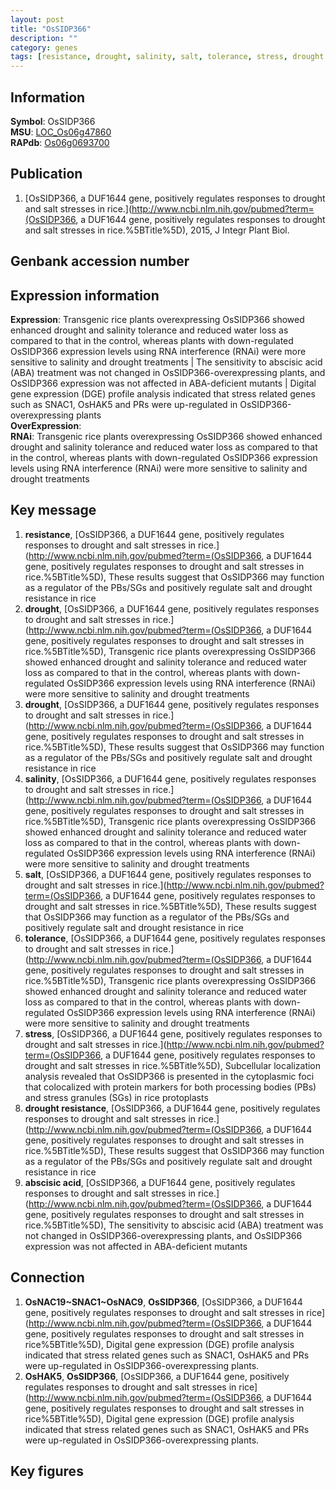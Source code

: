 ```yaml
---
layout: post
title: "OsSIDP366"
description: ""
category: genes
tags: [resistance, drought, salinity, salt, tolerance, stress, drought resistance, abscisic acid, Gene]
---
```


## Information
__Symbol__: OsSIDP366  
__MSU__: [LOC_Os06g47860](http://rice.plantbiology.msu.edu/cgi-bin/ORF_infopage.cgi?orf=LOC_Os06g47860)  
__RAPdb__: [Os06g0693700](http://rapdb.dna.affrc.go.jp/viewer/gbrowse_details/irgsp1?name=Os06g0693700)  

## Publication
1. [OsSIDP366, a DUF1644 gene, positively regulates responses to drought and salt stresses in rice.](http://www.ncbi.nlm.nih.gov/pubmed?term=(OsSIDP366, a DUF1644 gene, positively regulates responses to drought and salt stresses in rice.%5BTitle%5D), 2015, J Integr Plant Biol.

## Genbank accession number

## Expression information
__Expression__: Transgenic rice plants overexpressing OsSIDP366 showed enhanced drought and salinity tolerance and reduced water loss as compared to that in the control, whereas plants with down-regulated OsSIDP366 expression levels using RNA interference (RNAi) were more sensitive to salinity and drought treatments |  The sensitivity to abscisic acid (ABA) treatment was not changed in OsSIDP366-overexpressing plants, and OsSIDP366 expression was not affected in ABA-deficient mutants |  Digital gene expression (DGE) profile analysis indicated that stress related genes such as SNAC1, OsHAK5 and PRs were up-regulated in OsSIDP366-overexpressing plants  
__OverExpression__:  
__RNAi__: Transgenic rice plants overexpressing OsSIDP366 showed enhanced drought and salinity tolerance and reduced water loss as compared to that in the control, whereas plants with down-regulated OsSIDP366 expression levels using RNA interference (RNAi) were more sensitive to salinity and drought treatments  

## Key message
1. __resistance__, [OsSIDP366, a DUF1644 gene, positively regulates responses to drought and salt stresses in rice.](http://www.ncbi.nlm.nih.gov/pubmed?term=(OsSIDP366, a DUF1644 gene, positively regulates responses to drought and salt stresses in rice.%5BTitle%5D),  These results suggest that OsSIDP366 may function as a regulator of the PBs/SGs and positively regulate salt and drought resistance in rice
2. __drought__, [OsSIDP366, a DUF1644 gene, positively regulates responses to drought and salt stresses in rice.](http://www.ncbi.nlm.nih.gov/pubmed?term=(OsSIDP366, a DUF1644 gene, positively regulates responses to drought and salt stresses in rice.%5BTitle%5D),  Transgenic rice plants overexpressing OsSIDP366 showed enhanced drought and salinity tolerance and reduced water loss as compared to that in the control, whereas plants with down-regulated OsSIDP366 expression levels using RNA interference (RNAi) were more sensitive to salinity and drought treatments
3. __drought__, [OsSIDP366, a DUF1644 gene, positively regulates responses to drought and salt stresses in rice.](http://www.ncbi.nlm.nih.gov/pubmed?term=(OsSIDP366, a DUF1644 gene, positively regulates responses to drought and salt stresses in rice.%5BTitle%5D),  These results suggest that OsSIDP366 may function as a regulator of the PBs/SGs and positively regulate salt and drought resistance in rice
4. __salinity__, [OsSIDP366, a DUF1644 gene, positively regulates responses to drought and salt stresses in rice.](http://www.ncbi.nlm.nih.gov/pubmed?term=(OsSIDP366, a DUF1644 gene, positively regulates responses to drought and salt stresses in rice.%5BTitle%5D),  Transgenic rice plants overexpressing OsSIDP366 showed enhanced drought and salinity tolerance and reduced water loss as compared to that in the control, whereas plants with down-regulated OsSIDP366 expression levels using RNA interference (RNAi) were more sensitive to salinity and drought treatments
5. __salt__, [OsSIDP366, a DUF1644 gene, positively regulates responses to drought and salt stresses in rice.](http://www.ncbi.nlm.nih.gov/pubmed?term=(OsSIDP366, a DUF1644 gene, positively regulates responses to drought and salt stresses in rice.%5BTitle%5D),  These results suggest that OsSIDP366 may function as a regulator of the PBs/SGs and positively regulate salt and drought resistance in rice
6. __tolerance__, [OsSIDP366, a DUF1644 gene, positively regulates responses to drought and salt stresses in rice.](http://www.ncbi.nlm.nih.gov/pubmed?term=(OsSIDP366, a DUF1644 gene, positively regulates responses to drought and salt stresses in rice.%5BTitle%5D),  Transgenic rice plants overexpressing OsSIDP366 showed enhanced drought and salinity tolerance and reduced water loss as compared to that in the control, whereas plants with down-regulated OsSIDP366 expression levels using RNA interference (RNAi) were more sensitive to salinity and drought treatments
7. __stress__, [OsSIDP366, a DUF1644 gene, positively regulates responses to drought and salt stresses in rice.](http://www.ncbi.nlm.nih.gov/pubmed?term=(OsSIDP366, a DUF1644 gene, positively regulates responses to drought and salt stresses in rice.%5BTitle%5D),  Subcellular localization analysis revealed that OsSIDP366 is presented in the cytoplasmic foci that colocalized with protein markers for both processing bodies (PBs) and stress granules (SGs) in rice protoplasts
8. __drought resistance__, [OsSIDP366, a DUF1644 gene, positively regulates responses to drought and salt stresses in rice.](http://www.ncbi.nlm.nih.gov/pubmed?term=(OsSIDP366, a DUF1644 gene, positively regulates responses to drought and salt stresses in rice.%5BTitle%5D),  These results suggest that OsSIDP366 may function as a regulator of the PBs/SGs and positively regulate salt and drought resistance in rice
9. __abscisic acid__, [OsSIDP366, a DUF1644 gene, positively regulates responses to drought and salt stresses in rice.](http://www.ncbi.nlm.nih.gov/pubmed?term=(OsSIDP366, a DUF1644 gene, positively regulates responses to drought and salt stresses in rice.%5BTitle%5D),  The sensitivity to abscisic acid (ABA) treatment was not changed in OsSIDP366-overexpressing plants, and OsSIDP366 expression was not affected in ABA-deficient mutants

## Connection
1. __OsNAC19~SNAC1~OsNAC9__, __OsSIDP366__, [OsSIDP366, a DUF1644 gene, positively regulates responses to drought and salt stresses in rice](http://www.ncbi.nlm.nih.gov/pubmed?term=(OsSIDP366, a DUF1644 gene, positively regulates responses to drought and salt stresses in rice%5BTitle%5D), Digital gene expression (DGE) profile analysis indicated that stress related genes such as SNAC1, OsHAK5 and PRs were up-regulated in OsSIDP366-overexpressing plants. 
2. __OsHAK5__, __OsSIDP366__, [OsSIDP366, a DUF1644 gene, positively regulates responses to drought and salt stresses in rice](http://www.ncbi.nlm.nih.gov/pubmed?term=(OsSIDP366, a DUF1644 gene, positively regulates responses to drought and salt stresses in rice%5BTitle%5D), Digital gene expression (DGE) profile analysis indicated that stress related genes such as SNAC1, OsHAK5 and PRs were up-regulated in OsSIDP366-overexpressing plants. 

## Key figures



